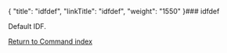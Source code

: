 {
    "title": "idfdef",
    "linkTitle": "idfdef",
    "weight": "1550"
}### idfdef

Default IDF.

[Return to Command index](../../)
